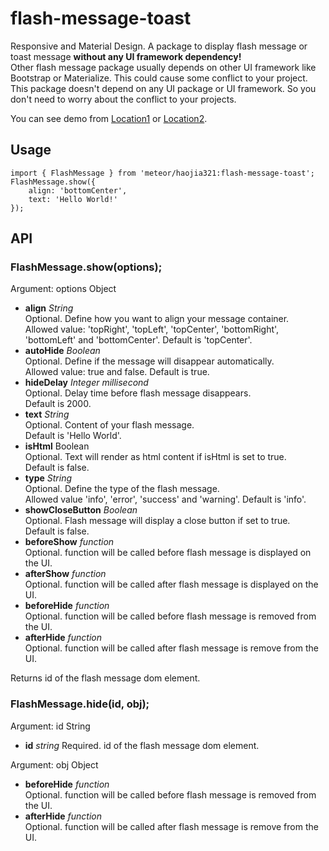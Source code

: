 # flash-message-toast
Responsive and Material Design. A package to display flash message or toast message **without any UI framework dependency!**  
Other flash message package usually depends on other UI framework like Bootstrap or Materialize. This could cause some conflict to your project. This package doesn't depend on any UI package or UI framework. So you don't need to worry about the conflict to your projects.

You can see demo from [Location1](http://www.haojia.space/flash-message-toast) or [Location2](https://haojia.herokuapp.com/flash-message-toast).

## Usage
    import { FlashMessage } from 'meteor/haojia321:flash-message-toast';   
    FlashMessage.show({  
        align: 'bottomCenter',  
        text: 'Hello World!'  
    });  

## API
### FlashMessage.show(options);  
Argument: options Object
* **align** _String_  
Optional. Define how you want to align your message container.   
Allowed value: 'topRight', 'topLeft', 'topCenter', 'bottomRight', 'bottomLeft' and 'bottomCenter'. Default is 'topCenter'.
* **autoHide** _Boolean_  
Optional. Define if the message will disappear automatically.  
Allowed value: true and false. Default is true.   
* **hideDelay** _Integer millisecond_  
Optional. Delay time before flash message disappears.  
Default is 2000.  
* **text** _String_  
Optional. Content of your flash message.  
Default is 'Hello World'.   
* **isHtml** Boolean  
Optional. Text will render as html content if isHtml is set to true.  
Default is false.   
* **type** _String_  
Optional. Define the type of the flash message.  
Allowed value 'info', 'error', 'success' and 'warning'. Default is 'info'.  
* **showCloseButton** _Boolean_  
Optional. Flash message will display a close button if set to true.  
Default is false.  
* **beforeShow** _function_  
Optional. function will be called before flash message is displayed on the UI.  
* **afterShow** _function_  
Optional. function will be called after flash message is displayed on the UI.  
* **beforeHide** _function_  
Optional. function will be called before flash message is removed from the UI.  
* **afterHide** _function_  
Optional. function will be called after flash message is remove from the UI.  

Returns id of the flash message dom element.

### FlashMessage.hide(id, obj);  
Argument: id String
* **id** _string_
Required. id of the flash message dom element.  

Argument: obj Object
* **beforeHide** _function_  
Optional. function will be called before flash message is removed from the UI.  
* **afterHide** _function_  
Optional. function will be called after flash message is remove from the UI.  